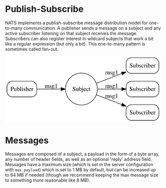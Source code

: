 # Publish-Subscribe

NATS implements a publish-subscribe message distribution model for one-to-many communication. A publisher sends a message on a subject and any active subscriber listening on that subject receives the message. Subscribers can also register interest in wildcard subjects that work a bit like a regular expression \(but only a bit\). This one-to-many pattern is sometimes called fan-out.

![](../../../.gitbook/assets/pubsub.svg)

# Messages
Messages are composed of a subject, a payload in the form of a byte array, any number of header fields, as well as an optional 'reply' address field. Messages have a maximum size (which is set in the server configuration with `max_payload`) which is set to 1 MB by default, but can be increased up to 64 MB if needed (though we recommend keeping the max message size to something more reasonable like 8 MB).